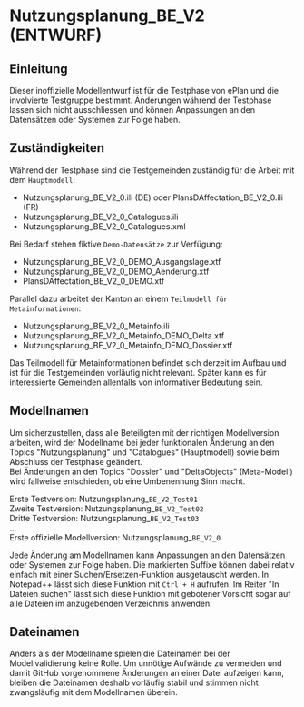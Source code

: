 # Nutzungsplanung_BE_V2 (ENTWURF)

## Einleitung
Dieser inoffizielle Modellentwurf ist für die Testphase von ePlan und die involvierte Testgruppe bestimmt. Änderungen während der Testphase lassen sich nicht ausschliessen und können Anpassungen an den Datensätzen oder Systemen zur Folge haben.

## Zuständigkeiten
Während der Testphase sind die Testgemeinden zuständig für die Arbeit mit dem `Hauptmodell`:
- Nutzungsplanung_BE_V2_0.ili (DE) oder PlansDAffectation_BE_V2_0.ili (FR)
- Nutzungsplanung_BE_V2_0_Catalogues.ili
- Nutzungsplanung_BE_V2_0_Catalogues.xml

Bei Bedarf stehen fiktive `Demo-Datensätze` zur Verfügung:
- Nutzungsplanung_BE_V2_0_DEMO_Ausgangslage.xtf
- Nutzungsplanung_BE_V2_0_DEMO_Aenderung.xtf
- PlansDAffectation_BE_V2_0_DEMO.xtf

Parallel dazu arbeitet der Kanton an einem `Teilmodell für Metainformationen`:
- Nutzungsplanung_BE_V2_0_Metainfo.ili
- Nutzungsplanung_BE_V2_0_Metainfo_DEMO_Delta.xtf
- Nutzungsplanung_BE_V2_0_Metainfo_DEMO_Dossier.xtf

Das Teilmodell für Metainformationen befindet sich derzeit im Aufbau und ist für die Testgemeinden vorläufig nicht relevant. Später kann es für interessierte Gemeinden allenfalls von informativer Bedeutung sein. 

## Modellnamen
Um sicherzustellen, dass alle Beteiligten mit der richtigen Modellversion arbeiten, wird der Modellname bei jeder funktionalen Änderung an den Topics "Nutzungsplanung" und "Catalogues" (Hauptmodell) sowie beim Abschluss der Testphase geändert.<br>
Bei Änderungen an den Topics "Dossier" und "DeltaObjects" (Meta-Modell) wird fallweise entschieden, ob eine Umbenennung Sinn macht.

Erste Testversion: Nutzungsplanung_`BE_V2_Test01`<br>
Zweite Testversion: Nutzungsplanung_`BE_V2_Test02`<br>
Dritte Testversion: Nutzungsplanung_`BE_V2_Test03`<br>
...<br>
Erste offizielle Modellversion: Nutzungsplanung_`BE_V2_0`

Jede Änderung am Modellnamen kann Anpassungen an den Datensätzen oder Systemen zur Folge haben. Die markierten Suffixe können dabei relativ einfach mit einer Suchen/Ersetzen-Funktion ausgetauscht werden. In Notepad++ lässt sich diese Funktion mit `Ctrl + H` aufrufen. Im Reiter "In Dateien suchen" lässt sich diese Funktion mit gebotener Vorsicht sogar auf alle Dateien im anzugebenden Verzeichnis anwenden.

## Dateinamen
Anders als der Modellname spielen die Dateinamen bei der Modellvalidierung keine Rolle. Um unnötige Aufwände zu vermeiden und damit GitHub vorgenommene Änderungen an einer Datei aufzeigen kann, bleiben die Dateinamen deshalb vorläufig stabil und stimmen nicht zwangsläufig mit dem Modellnamen überein.
